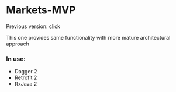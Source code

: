 # Markets-MVP
Previous version: [  click  ](https://github.com/poznas/Markets)

This one provides same functionality with more mature architectural approach
<br>
### In use:
* Dagger 2
* Retrofit 2
* RxJava 2
<br>
<br>
